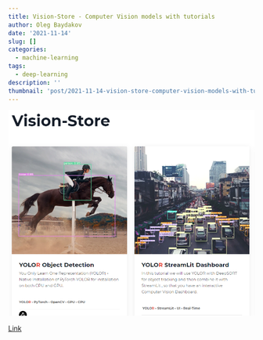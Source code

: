 ```yaml
---
title: Vision-Store - Computer Vision models with tutorials
author: Oleg Baydakov
date: '2021-11-14'
slug: []
categories:
  - machine-learning
tags:
  - deep-learning
description: ''
thumbnail: 'post/2021-11-14-vision-store-computer-vision-models-with-tutorials/images/image.png'
---
```


!["AI Vision model store"](images/image.png)

[Link](https://www.augmentedstartups.com/visionstore)